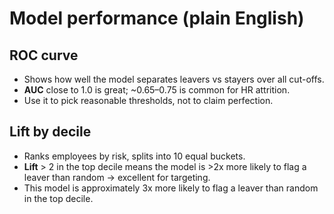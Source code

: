 # Model performance (plain English)

## ROC curve
- Shows how well the model separates leavers vs stayers over all cut-offs.
- **AUC** close to 1.0 is great; ~0.65–0.75 is common for HR attrition.
- Use it to pick reasonable thresholds, not to claim perfection.

## Lift by decile
- Ranks employees by risk, splits into 10 equal buckets.
- **Lift** > 2 in the top decile means the model is >2x more likely to flag a leaver than random → excellent for targeting.
- This model is approximately 3x more likely to flag a leaver than random in the top decile.